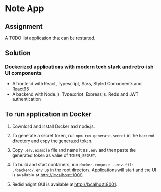 # Note App

## Assignment

A TODO list application that can be restarted.

## Solution

### Dockerized applications with modern tech stack and retro-ish UI components

- A frontend with React, Typescript, Sass, Styled Components and React95
- A backend with Node.js, Typescript, Express.js, Redis and JWT authentication

## To run application in Docker

1. Download and install Docker and node.js.

2. To generate a secret token, run `npm run generate-secret` in the `backend` directory and copy the generated token.

3. Copy `.env.example` file and name it as `.env` and then paste the generated token as value of `TOKEN_SECRET`.

4. To build and start containers, run `docker-compose --env-file ./backend/.env up` in the root directory. Applications will start and the UI is available at [http://localhost:3000](http://localhost:3000).

5. RedisInsight GUI is available at [http://localhost:8001](http://localhost:8001).
